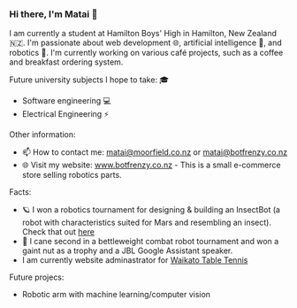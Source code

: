 ### Hi there, I'm Matai 👋


I am currently a student at Hamilton Boys' High in Hamilton, New Zealand 🇳🇿. I'm passionate about web development 🌐, artificial intelligence 🧠, and robotics 🤖. I'm currently working on various café projects, such as a coffee and breakfast ordering system.

Future university subjects I hope to take: 🎓

- Software engineering 💻
- Electrical Engineering ⚡️

Other information:

- 📫 How to contact me: matai@moorfield.co.nz or matai@botfrenzy.co.nz
- 🌐 Visit my website: www.botfrenzy.co.nz - This is a small e-commerce store selling robotics parts.

Facts:
- 🪐 I won a robotics tournament for designing & building an InsectBot (a robot with characteristics suited for Mars and resembling an insect). Check that out <a href="https://www.taurangastemfestival.co.nz/winner-of-the-great-insectbot-mission-announced-at-stemfest-2022/">here</a>
- 🔩 I cane second in a bettleweight combat robot tournament and won a gaint nut as a trophy and a JBL Google Assistant speaker.
- I am currently website adminastrator for <a href="https://www.wtta.org.nz">Waikato Table Tennis</a>

Future projecs:
- Robotic arm with machine learning/computer vision
